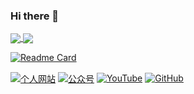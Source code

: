 ### Hi there 👋

<a href="https://github.com/uluckystar">
  <img align="center" src="https://github-readme-stats-orpin-iota-81.vercel.app/api?username=uluckystar&theme=ambient_gradient&locale=cn" />
</a>
<a href="https://github.com/uluckystar">
  <img align="center" src="https://github-readme-stats-orpin-iota-81.vercel.app/api/top-langs/?username=uluckystar&theme=ambient_gradient&locale=cn&langs_count=10" />
</a>

[![Readme Card](https://github-readme-stats-orpin-iota-81.vercel.app/api/pin/?username=uluckystar&repo=jenkinsDemo&theme=ambient_gradient&locale=cn)](https://github.com/uluckystar)

<a href="https://jzbt.xyz"><img align="center" src="https://img.shields.io/badge/个人网站-Jason'sHome-green.svg" alt="个人网站" /></a>
<a href="https://mp.weixin.qq.com/s/8LbmZR2TQHaDLok9GKy4gg"><img align="center" src="https://img.shields.io/badge/公众号-JasonHome1024-blueviolet" alt="公众号" /></a>
<a href="https://www.youtube.com/@JasonHome1024"><img align="center" src="https://img.shields.io/badge/YouTube-Jason‘sHome-critical" alt="YouTube" /></a>
<a href="https://github.com/uluckystar/"><img align="center" src="https://img.shields.io/badge/GitHub-JasonJiang-black.svg" alt="GitHub" /></a>


<!--
**uluckystar/uluckystar** is a ✨ _special_ ✨ repository because its `README.md` (this file) appears on your GitHub profile.

Here are some ideas to get you started:

- 🔭 I’m currently working on ...
- 🌱 I’m currently learning ...
- 👯 I’m looking to collaborate on ...
- 🤔 I’m looking for help with ...
- 💬 Ask me about ...
- 📫 How to reach me: ...
- 😄 Pronouns: ...
- ⚡ Fun fact: ...
-->
